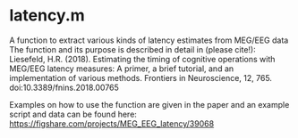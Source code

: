 # latency.m
A function to extract various kinds of latency estimates from MEG/EEG data
The function and its purpose is described in detail in (please cite!):
Liesefeld, H.R. (2018). Estimating the timing of cognitive operations with MEG/EEG latency measures:
A primer, a brief tutorial, and an implementation of various methods. Frontiers in Neuroscience, 12, 765. doi:10.3389/fnins.2018.00765

Examples on how to use the function are given in the paper and an example script and data can be found here: https://figshare.com/projects/MEG_EEG_latency/39068
